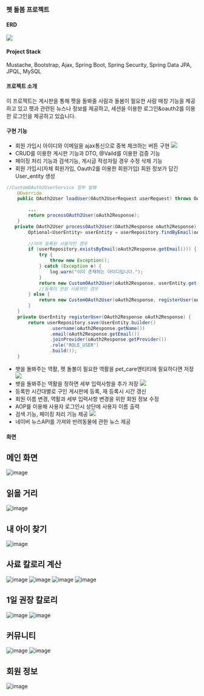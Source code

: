 ### 펫 돌봄 프로젝트

#### ERD
![](https://velog.velcdn.com/images/bang_se/post/98d19202-a21f-40fa-90a6-1f7e79c0b91b/image.png)

#### Project Stack
Mustache, Bootstrap, Ajax, Spring Boot, Spring Security, Spring Data JPA, JPQL, MySQL

#### 프로젝트 소개
이 프로젝트는 게시판을 통해 펫을 돌봐줄 사람과 돌봄이 필요한 사람 매칭 기능을 제공하고 있고 펫과 관련된 뉴스나 정보를 제공하고, 세션을 이용한 로그인&oauth2를 이용한 로그인을 제공하고 있습니다.

#### 구현 기능

* 회원 가입시 아이디와 이메일을 ajax통신으로 중복 체크하는 버튼 구현
![](https://velog.velcdn.com/images/bang_se/post/abdf492d-4180-42eb-8fb0-63bdd7533255/image.png)
* CRUD를 이용한 게시판 기능과 DTO, @Vaild를 이용한 검증 기능
* 페이징 처리 기능과 검색기능, 게시글 작성자일 경우 수정 삭제 기능
* 회원 가입시(자체 회원가입, Oauth2를 이용한 회원가입) 회원 정보가 담긴 User_entity 생성
```java
//CustomOAuth2UserService 일부 발쵀
    @Override
    public OAuth2User loadUser(OAuth2UserRequest userRequest) throws OAuth2AuthenticationException {

        ...
        return processOAuth2User(oAuth2Response);
    }
   private OAuth2User processOAuth2User(OAuth2Response oAuth2Response) {
        Optional<UserEntity> userEntity = userRepository.findByEmail(oAuth2Response.getEmail());
        
        //이미 등록된 사용자인 경우
        if (userRepository.existsByEmail(oAuth2Response.getEmail())) {
            try {
                throw new Exception();
            } catch (Exception e) {
                log.warn("이미 존재하는 아이디입니다.");
            }
            return new CustomOAuth2User(oAuth2Response, userEntity.get());
            //등록이 안된 사용자인 경우
        } else {
            return new CustomOAuth2User(oAuth2Response, registerUser(oAuth2Response));
        }
    }
    private UserEntity registerUser(OAuth2Response oAuth2Response) {
        return userRepository.save(UserEntity.builder()
                .username(oAuth2Response.getName())
                .email(oAuth2Response.getEmail())
                .joinProvider(oAuth2Response.getProvider())
                .role("ROLE_USER")
                .build());
    }
```
* 팻을 돌봐주는 역활, 펫 돌볼이 필요한 역활을 pet_care엔티티에 필요하다면 저장
![](https://velog.velcdn.com/images/bang_se/post/fc7e9ff6-ae90-41c4-a805-96755a658fd6/image.png)
* 팻을 돌봐주는 역활을 정하면 세부 입력사항을 추가 저장
![](https://velog.velcdn.com/images/bang_se/post/1e067616-9fe3-43fb-9966-88163d2d326a/image.png)
* 등록한 시간대별로 구인 게시판에 등록, 재 등록시 시간 갱신
* 회원 이름 변경, 역활과 세부 입력사항 변경을 위한 회원 정보 수정
* AOP를 이용해 사용자 로그인시 상단에 사용자 이름 출력
* 검색 기능, 페이징 처리 기능 제공
![](https://velog.velcdn.com/images/bang_se/post/9cfa67c5-69fd-4932-b17a-2e7f7ba656ec/image.png)
* 네이버 뉴스API를 가져와 반려동물에 관한 뉴스 제공


#### 화면

메인 화면
------------------
![image](https://github.com/lawijdo201/PetCare/assets/86397164/f20cdcac-e6b3-4d98-8a9f-5109b074270d)

읽을 거리
------------------
![image](https://github.com/lawijdo201/PetCare/assets/86397164/a965d51a-5e79-40f2-90a6-4dcc47cb28de)

내 아이 찾기
------------------
![image](https://github.com/lawijdo201/PetCare/assets/86397164/b1e24f22-79ea-4a27-92c0-78ea8d6ed680)

사료 칼로리 계산
------------------
![image](https://github.com/lawijdo201/PetCare/assets/86397164/57f93c20-8204-4663-8a1d-1d1996740b31)
![image](https://github.com/lawijdo201/PetCare/assets/86397164/d5cb19d2-fa40-446e-82ba-0cf277965f0f)
![image](https://github.com/lawijdo201/PetCare/assets/86397164/fa310d2b-0e31-4fd0-a5b3-6ce81bf18005)
![image](https://github.com/lawijdo201/PetCare/assets/86397164/60cdf56e-8418-4c56-92f1-7a3ac48fc8b5)

1일 권장 칼로리
------------------
![image](https://github.com/lawijdo201/PetCare/assets/86397164/0eed386a-21de-42f3-b7d8-255905681c1d)
![image](https://github.com/lawijdo201/PetCare/assets/86397164/87c519c1-e7b5-441c-a58f-e68319e77495)

커뮤니티
------------------
![image](https://github.com/lawijdo201/PetCare/assets/86397164/fb01a975-86db-4027-9cf4-6b7ef4fbebe5)
![image](https://github.com/lawijdo201/PetCare/assets/86397164/a7493cee-f0d6-466b-9dd8-152a0b62a623)

회원 정보
------------------
![image](https://github.com/lawijdo201/PetCare/assets/86397164/3685f24e-9c61-4666-a592-ec54e85a0c14)






